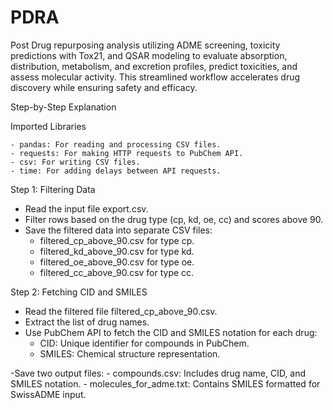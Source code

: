 # PDRA
Post Drug repurposing analysis utilizing ADME screening, toxicity predictions with Tox21, and QSAR modeling to evaluate absorption, distribution, metabolism, and excretion profiles, predict toxicities, and assess molecular activity. This streamlined workflow accelerates drug discovery while ensuring safety and efficacy.

Step-by-Step Explanation

Imported Libraries

	- pandas: For reading and processing CSV files.
	- requests: For making HTTP requests to PubChem API.
	- csv: For writing CSV files.
	- time: For adding delays between API requests.

Step 1: Filtering Data

- Read the input file export.csv.
- Filter rows based on the drug type (cp, kd, oe, cc) and scores above 90.
- Save the filtered data into separate CSV files:
	- filtered_cp_above_90.csv for type cp.
	- filtered_kd_above_90.csv for type kd.
	- filtered_oe_above_90.csv for type oe.
	- filtered_cc_above_90.csv for type cc.

Step 2: Fetching CID and SMILES

- Read the filtered file filtered_cp_above_90.csv.
- Extract the list of drug names.
- Use PubChem API to fetch the CID and SMILES notation for each drug:
	- CID: Unique identifier for compounds in PubChem.
	- SMILES: Chemical structure representation.

-Save two output files:
	- compounds.csv: Includes drug name, CID, and SMILES notation.
	- molecules_for_adme.txt: Contains SMILES formatted for SwissADME input.